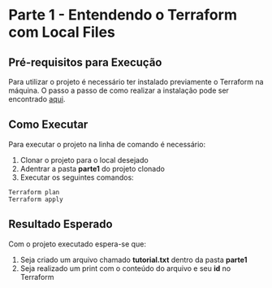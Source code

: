 # Parte 1 - Entendendo o Terraform com Local Files

## Pré-requisitos para Execução

Para utilizar o projeto é necessário ter instalado previamente o Terraform na máquina. O passo a passo de como realizar
a instalação pode ser encontrado [aqui](https://learn.hashicorp.com/tutorials/terraform/install-cli).

## Como Executar

Para executar o projeto na linha de comando é necessário:

1) Clonar o projeto para o local desejado
2) Adentrar a pasta **parte1** do projeto clonado
3) Executar os seguintes comandos:

```
Terraform plan
Terraform apply
```

## Resultado Esperado

Com o projeto executado espera-se que:

1) Seja criado um arquivo chamado **tutorial.txt** dentro da pasta **parte1**
2) Seja realizado um print com o conteúdo do arquivo e seu **id** no Terraform
